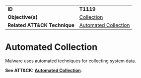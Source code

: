 |||
|---------|------------------------|
|**ID**|**T1119**|
|**Objective(s)**|[Collection](https://github.com/MBCProject/mbc-markdown/tree/master/collection)|
|**Related ATT&CK Technique**|[Automated Collection](https://attack.mitre.org/techniques/T1119/)|

Automated Collection
====================
Malware uses automated techniques for collecting system data.

**See ATT&CK:** [**Automated Collection**](https://attack.mitre.org/techniques/T1119/).
